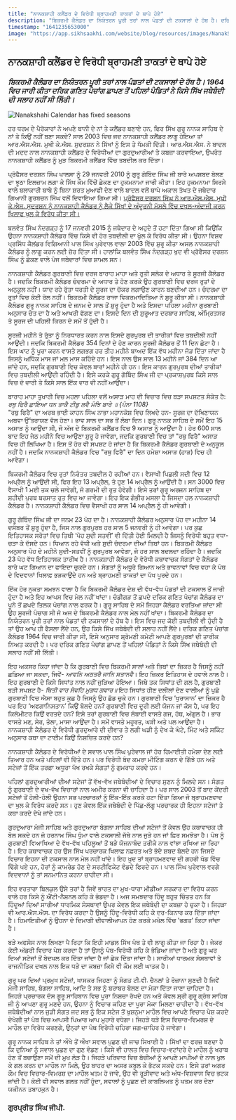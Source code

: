 ```yaml
---
title: "ਨਾਨਕਸ਼ਾਹੀ ਕਲੈਂਡਰ ਦੇ ਵਿਰੋਧੀ ਬ੍ਰਾਹਮਣੀ ਤਾਕਤਾਂ ਦੇ ਥਾਪੇ ਹੋਏ"
description: "ਬਿਕਰਮੀ ਕੈਲੰਡਰ ਦਾ ਨਿਯੰਤਰਨ ਪੂਰੀ ਤਰਾਂ ਨਾਲ ਪੰਡਤਾਂ ਦੀ ਟਕਸਾਲਾਂ ਦੇ ਹੱਥ ਹੈ। ਦਰਿਕ ਗਣਿਤ ਪੰਚਾਂਗ ਛਾਪਣ ਤੋਂ ਪਹਿਲਾਂ ਪੰਡਿਤਾਂ ਨੇ ਕਿਸੇ ਸਿੱਖ ਜਥੇਬੰਦੀ ਦੀ ਸਲਾਹ ਨਹੀਂ ਸੀ ਲਿੱਤੀ।"
timestamp: "1641235653000"
image: "https://app.sikhsaakhi.com/website/blog/resources/images/NanakShahiCalendar.png"
---
```


## ਨਾਨਕਸ਼ਾਹੀ ਕਲੈਂਡਰ ਦੇ ਵਿਰੋਧੀ ਬ੍ਰਾਹਮਣੀ ਤਾਕਤਾਂ ਦੇ ਥਾਪੇ ਹੋਏ

### _ਬਿਕਰਮੀ ਕੈਲੰਡਰ ਦਾ ਨਿਯੰਤਰਨ ਪੂਰੀ ਤਰਾਂ ਨਾਲ ਪੰਡਤਾਂ ਦੀ ਟਕਸਾਲਾਂ ਦੇ ਹੱਥ ਹੈ। 1964 ਵਿਚ ਜਾਰੀ ਕੀਤਾ ਦਰਿਕ ਗਣਿਤ ਪੰਚਾਂਗ ਛਾਪਣ ਤੋਂ ਪਹਿਲਾਂ ਪੰਡਿਤਾਂ ਨੇ ਕਿਸੇ ਸਿੱਖ ਜਥੇਬੰਦੀ ਦੀ ਸਲਾਹ ਨਹੀਂ ਸੀ ਲਿੱਤੀ।_

![Nanakshahi Calendar has fixed seasons](https://app.sikhsaakhi.com/website/blog/resources/images/NanakShahiCalendar.png)

ਹਰ ਧਰਮ ਦੇ ਪੈਰੋਕਾਰਾਂ ਨੇ ਅਪਣੇ ਬਾਨੀ ਦੇ ਨਾਂ ਤੇ ਕਲੈਂਡਰ ਬਣਾਏ ਹਨ, ਫਿਰ ਸਿੱਖ ਗੁਰੂ ਨਾਨਕ ਸਾਹਿਬ ਦੇ ਨਾਂ ਤੇ ਕਿਉਂ ਨਹੀਂ ਬਣਾ ਸਕਦੇ? ਸਾਲ 2003 ਵਿਚ ਜਦ ਨਾਨਕਸ਼ਾਹੀ ਕਲੈਂਡਰ ਲਾਗੂ ਹੋਇਆ ਤਾਂ ਆਰ.ਐਸ.ਐਸ. ਮੁਖੀ ਕੇ.ਐਸ. ਸੁਦਰਸ਼ਨ ਨੇ ਸਿੱਖਾਂ ਨੂੰ ਇਸ ਤੇ ਧੱਮਕੀ ਦਿੱਤੀ। ਆਰ.ਐਸ.ਐਸ. ਨੇ ਬਾਦਲ ਦੀ ਮਦਦ ਨਾਲ ਨਾਨਕਸ਼ਾਹੀ ਕਲੈਂਡਰ ਦੇ ਵਿਰੋਧੀਆਂ ਦਾ ਗੁਰਦੁਆਰੀਆਂ ਤੇ ਕਬਜ਼ਾ ਕਰਵਾਇਆ, ਉਪਰੰਤ ਨਾਨਕਸ਼ਾਹੀ ਕਲੈਂਡਰ ਨੂੰ ਮੁੜ ਬਿਕਰਮੀ ਕਲੈਂਡਰ ਵਿੱਚ ਤਬਦੀਲ ਕਰ ਦਿੱਤਾ। 

ਪ੍ਰੋਫੈਸਰ ਦਰਸ਼ਨ ਸਿੰਘ ਖਾਲਸਾ ਨੂੰ 29 ਜਨਵਰੀ 2010 ਨੂੰ ਗੁਰੂ ਗੋਬਿੰਦ ਸਿੰਘ ਜੀ ਬਾਰੇ ਅਪਸ਼ਬਦ ਬੋਲਣ ਦਾ ਝੂਠਾ ਇਲਜ਼ਾਮ ਲਗਾ ਕੇ ਸਿੱਖ ਕੌਮ ਵਿੱਚੋਂ ਛੇਕਣ ਦਾ ਹੁਕਮਨਾਮਾ ਜਾਰੀ ਕੀਤਾ। ਇਹ ਹੁਕਮਨਾਮਾ ਸਿਰਸੇ ਵਾਲੇ ਬਲਾਕਾਰੀ ਬਾਬੇ ਨੂੰ ਬਿਨਾ ਸ਼ਰਤ ਮੁਆਫੀ ਦੇਣ ਵਾਲੇ ਬਾਦਲ ਵਲੋਂ ਥਾਪੇ ਅਕਾਲ ਤੱਖਤ ਦੇ ਜਥੇਦਾਰ ਗਿਆਨੀ ਗੁਰਬਚਨ ਸਿੰਘ ਵਲੋਂ ਦਿਵਾਇਆ ਗਿਆ ਸੀ। [ਪ੍ਰੋਫੈਸਰ ਦਰਸ਼ਨ ਸਿੰਘ ਨੇ ਆਰ.ਐਸ.ਐਸ. ਮੁਖੀ ਕੇ.ਐਸ. ਸੁਦਰਸ਼ਨ ਨੂੰ ਨਾਨਕਸ਼ਾਹੀ ਕੈਲੰਡਰ ਨੂੰ ਲੈਕੇ ਸਿੱਖਾਂ ਦੇ ਅੰਦੂਰਨੀ ਮੱਸਲੇ ਵਿੱਚ ਦਖਲ-ਅੰਦਾਜੀ ਕਰਨ ਖਿਲਾਫ ਖੁਲ ਕੇ ਵਿਰੋਧ ਕੀਤਾ ਸੀ।](https://www.youtube.com/watch?v=ztn0lTEZ1q0&lc=UgwNkXFvU67_R7qtJzt4AaABAg) 

ਬਲਵੰਤ ਸਿੰਘ ਨੰਦਗੜ੍ਹ ਨੂੰ 17 ਜਨਵਰੀ 2015 ਨੂੰ ਜਥੇਦਾਰ ਦੇ ਅਹੁਦੇ ਤੋਂ ਹਟਾ ਦਿੱਤਾ ਗਿਆ ਸੀ ਕਿਉਂਕਿ ਉਹਨਾ ਨਾਨਕਸ਼ਾਹੀ ਕੈਲੰਡਰ ਵਿੱਚ ਕਿਸੇ ਵੀ ਹੋਰ ਤਬਦੀਲੀ ਦਾ ਖੁੱਲ ਕੇ ਵਿਰੋਧ ਕੀਤਾ ਸੀ। ਉਹਨਾ ਵਿਸ਼ਵ ਪ੍ਰਸਿੱਧ ਕੈਲਂਡਰ ਵਿਗਿਆਨੀ ਪਾਲ ਸਿੰਘ ਪੁਰੇਵਾਲ ਵਾਲਾ 2003 ਵਿੱਚ ਸ਼ੁਰੂ ਕੀਤਾ ਅਸਲ ਨਾਨਕਸ਼ਾਹੀ ਕੈਲੰਡਰ ਨੂੰ ਲਾਗੂ ਕਰਨ ਲਈ ਜ਼ੋਰ ਦਿੱਤਾ ਸੀ। ਹਾਲਾਂਕਿ ਬਲਵੰਤ ਸਿੰਘ ਨੰਦਗੜ੍ਹ ਖੁਦ ਵੀ ਪ੍ਰੋਫੈਸਰ ਦਰਸ਼ਨ ਸਿੰਘ ਨੂੰ ਛੇਕਣ ਵਾਲੇ ਪੰਜ ਜਥੇਦਾਰਾਂ ਵਿਚ ਸ਼ਾਮਲ ਸਨ।

ਨਾਨਕਸ਼ਾਹੀ ਕੈਲੰਡਰ ਗੁਰਬਾਣੀ ਵਿਚ ਦਰਜ ਬਾਰਾਹ ਮਾਹਾ ਅਤੇ ਰੁਤੀ ਸਲੋਕ ਦੇ ਅਧਾਰ ਤੇ ਸੂਰਜੀ ਕੈਲੰਡਰ ਹੈ। ਜਦਕਿ ਬਿਕਰਮੀ ਕੈਲੰਡਰ ਚੰਦਰਮਾ ਦੇ ਅਧਾਰ ਤੇ ਹੋਣ ਕਰਕੇ ਉਹ ਗੁਰਬਾਣੀ ਵਿਚ ਦਰਜ ਰੁਤਾਂ ਦੇ ਅਨੁਕੂਲ ਨਹੀਂ। ਯਾਦ ਰਹੇ ਰੁੱਤਾ ਧਰਤੀ ਦੇ ਸੂਰਜ ਦਾ ਚੱਕਰ ਲਗਾਉਣ ਕਾਰਨ ਬਣਦੀਆਂ ਹਨ। ਚੰਦਰਮਾ ਦਾ ਰੁਤਾਂ ਵਿਚ ਕੋਈ ਰੋਲ ਨਹੀਂ। ਬਿਕਰਮੀ ਕੈਲੰਡਰ ਰਾਜਾ ਵਿਕਰਮਾਦਿਤਿਆ ਨੇ ਸ਼ੁਰੂ ਕੀਤਾ ਸੀ। ਨਾਨਕਸ਼ਾਹੀ ਕੈਲੰਡਰ ਗੁਰੂ ਨਾਨਕ ਸਾਹਿਬ ਦੇ ਜਨਮ ਦੇ ਸਾਲ ਤੋਂ ਸ਼ੁਰੂ ਹੁੰਦਾ ਹੈ ਅਤੇ ਇਸਦਾ ਪਹਿਲਾ ਮਹੀਨਾ ਗੁਰਬਾਣੀ ਅਨੁਸਾਰ ਚੇਤ ਦਾ ਹੈ ਅਤੇ ਆਖਰੀ ਫੱਗਣ ਦਾ। ਇਸਦੇ ਦਿਨ ਦੀ ਸ਼ੁਰੂਆਤ ਦਰਬਾਰ ਸਾਹਿਬ, ਅੰਮ੍ਰਿਤਸਰ ਤੇ ਸੂਰਜ ਦੀ ਪਹਿਲੀ ਕਿਰਨ ਦੇ ਸਮੇਂ ਤੋਂ ਹੁੰਦੀ ਹੈ। 

ਸੂਰਜੀ ਮਹੀਨੇ ਤੇ ਰੁੱਤਾ ਨੂੰ ਨਿਰਧਾਰਤ ਕਰਨ ਨਾਲ ਇਸਦੇ ਗੁਰਪੁਰਬ ਦੀ ਤਾਰੀਕਾਂ ਵਿਚ ਤਬਦੀਲੀ ਨਹੀਂ ਆਉਂਦੀ। ਜਦਕਿ ਬਿਕਰਮੀ ਕੈਲੰਡਰ 354 ਦਿਨਾਂ ਦੇ ਹੋਣ ਕਾਰਨ ਸੂਰਜੀ ਕੈਲੰਡਰ ਤੋਂ 11 ਦਿਨ ਛੋਟਾ ਹੈ। ਇਸ ਘਾਟ ਨੂੰ ਪੂਰਾ ਕਰਨ ਵਾਸਤੇ ਲਗਭਗ ਹਰ ਤੀਹ ਮਹੀਨੇ ਬਾਅਦ ਇੱਕ ਵੱਧ ਮਹੀਨਾ ਜੋੜ ਦਿੱਤਾ ਜਾਂਦਾ ਹੈ ਜਿਸਨੂੰ ਅਧਿੱਕ ਮਾਸ ਜਾਂ ਮਲ ਮਾਸ ਕਹਿੰਦੇ ਹਨ। ਇਸ ਨਾਲ ਉਸ ਸਾਲ 13 ਮਹੀਨੇ ਜਾਂ 384 ਦਿਨ ਆ ਜਾਂਦੇ ਹਨ, ਜਦਕਿ ਗੁਰਬਾਣੀ ਵਿਚ ਕੇਵਲ ਬਾਰਾਂ ਮਹੀਨੇ ਹੀ ਹਨ। ਇਸ ਕਾਰਨ ਗੁਰਪੁਰਬ ਦੀਆਂ ਤਾਰੀਕਾਂ ਵਿਚ ਤਬਦੀਲੀ ਆਉਂਦੀ ਰਹਿੰਦੀ ਹੈ। ਇਸੇ ਕਰਕੇ ਗੁਰੂ ਗੋਬਿੰਦ ਸਿੰਘ ਜੀ ਦਾ ਪ੍ਰਕਾਸ਼ਪੁਰਬ ਕਿਸੇ ਸਾਲ ਵਿਚ ਦੋ ਵਾਰੀ ਤੇ ਕਿਸੇ ਸਾਲ ਇੱਕ ਵਾਰ ਵੀ ਨਹੀਂ ਆਉਂਦਾ। 

ਬਾਰਾਹ ਮਾਹਾ ਤੁਖਾਰੀ ਵਿਚ ਮਹਲਾ ਪਹਿਲਾ ਵਲੋਂ ਅਸਾੜ ਮਾਹ ਦੀ ਵਿਚਾਰ ਵਿਚ ਬੜਾ ਸਪਸ਼ਟਤ ਸੰਕੇਤ ਹੈ:  
_ਰਥੁ ਫਿਰੈ ਛਾਇਆ ਧਨ ਤਾਕੈ ਟੀਡੁ ਲਵੈ ਮੰਝਿ ਬਾਰੇ ॥ {ਪੰਨਾ 1108}_  
"ਰਥੁ ਫਿਰੈ" ਦਾ ਅਰਥ ਭਾਈ ਕਾਹਨ ਸਿੰਘ ਨਾਭਾ ਮਹਾਨਕੋਸ਼ ਵਿਚ ਲਿਖਦੇ ਹਨ- ਸੂਰਜ ਦਾ ਦੱਖਿਣਾਯਨ ਅਥਵਾ ਉੱਤਰਾਯਣ ਵੱਲ ਹੋਣਾ। ਭਾਵ ਸਾਲ ਦਾ ਸਭ ਤੋਂ ਲੰਬਾ ਦਿਨ। ਗੁਰੂ ਨਾਨਕ ਸਾਹਿਬ ਦੇ ਸਮੇਂ ਇਹ 15 ਅਸਾੜ ਨੂੰ ਆਉਂਦਾ ਸੀ, ਜੋ ਅੱਜ ਦੇ ਬਿਕਰਮੀ ਕਲੈਂਡਰ ਵਿਚ 9 ਅਸਾੜ ਨੂੰ ਆਉਂਦਾ ਹੈ। ਹੋਰ 600 ਸਾਲ ਬਾਦ ਇਹ ਜੇਠ ਮਹੀਨੇ ਵਿਚ ਆਉਣਾ ਸ਼ੁਰੂ ਹੋ ਜਾਵੇਗਾ, ਜਦਕਿ ਗੁਰਬਾਣੀ ਵਿਚ ਤਾਂ "ਰਥੁ ਫਿਰੈ" ਅਸਾੜ ਵਿਚ ਹੀ ਲਿਖਿਆ ਹੈ। ਇਸ ਤੋਂ ਹੋਰ ਵੀ ਸਪਸ਼ਟ ਹੋ ਜਾਂਦਾ ਹੈ ਕਿ ਬਿਕਰਮੀ ਕੈਲੰਡਰ ਗੁਰਬਾਣੀ ਦੇ ਅਨੁਕੂਲ ਨਹੀਂ ਹੈ। ਜਦਕਿ ਨਾਨਕਸ਼ਾਹੀ ਕੈਲੰਡਰ ਵਿਚ "ਰਥੁ ਫਿਰੈ" ਦਾ ਦਿਨ ਹਮੇਸ਼ਾ ਅਸਾੜ (ਹਾੜ) ਵਿਚ ਹੀ ਆਵੇਗਾ।

ਬਿਕਰਮੀ ਕੈਲੰਡਰ ਵਿਚ ਰੁਤਾਂ ਨਿਰੰਤਰ ਤਬਦੀਲ ਹੋ ਰਹੀਆਂ ਹਨ। ਵੈਸਾਖੀ ਪਿਛਲੀ ਸਦੀ ਵਿਚ 12 ਅਪ੍ਰੈਲ ਨੂੰ ਆਉਂਦੀ ਸੀ, ਫਿਰ ਇਹ 13 ਅਪ੍ਰੈਲ, ਤੇ ਹੁਣ 14 ਅਪ੍ਰੈਲ ਨੂੰ ਆਉਂਦੀ ਹੈ। ਸਨ 3000 ਵਿਚ ਵੈਸਾਖੀ 1 ਮਈ ਤਕ ਚਲੇ ਜਾਵੇਗੀ, ਜੋ ਗਰਮੀ ਦੀ ਰੁਤ ਹੋਵੇਗੀ। ਇਸੇ ਤਰਾਂ ਗੁਰੂ ਅਰਜਨ ਸਾਹਿਬ ਦਾ ਸ਼ਹੀਦੀ ਪੁਰਬ ਬਰਸਾਤ ਰੁਤ ਵਿਚ ਆ ਜਾਵੇਗਾ। ਇਹ ਇਕ ਗੰਭੀਰ ਮਸਲਾ ਹੈ ਜਿਸਦਾ ਹਲ ਨਾਨਕਸ਼ਾਹੀ ਕੈਲੰਡਰ ਹੈ। ਨਾਨਕਸ਼ਾਹੀ ਕੈਲੰਡਰ ਵਿਚ ਵੈਸਾਖੀ ਹਰ ਸਾਲ 14 ਅਪ੍ਰੈਲ ਨੂੰ ਹੀ ਆਵੇਗੀ। 

ਗੁਰੂ ਗੋਬਿੰਦ ਸਿੰਘ ਜੀ ਦਾ ਜਨਮ 23 ਪੋਹ ਦਾ ਹੈ। ਨਾਨਕਸ਼ਾਹੀ ਕੈਲੰਡਰ ਅਨੁਸਾਰ ਪੋਹ ਦਾ ਮਹੀਨਾ 14 ਦਸੰਬਰ ਤੋਂ ਸ਼ੁਰੂ ਹੁੰਦਾ ਹੈ, ਜਿਸ ਨਾਲ ਗੁਰਪੁਰਬ ਹਰ ਸਾਲ 5 ਜਨਵਰੀ ਨੂੰ ਹੀ ਆਵੇਗਾ। ਪਰ ਕੁਛ ਇਤਿਹਾਸਕ ਸਰੋਤਾਂ ਵਿਚ ਤਿਥੀ ‘ਪੋਹ ਸੁਦੀ ਸਤਵੀਂ’ ਵੀ ਦਿੱਤੀ ਹੋਈ ਮਿਲਦੀ ਹੈ ਜਿਸਨੂੰ ਵਿਰੋਧੀ ਬਹੁਤ ਵਧਾ-ਚੜਾ ਕੇ ਦੱਸਦੇ ਹਨ। ਧਿਆਨ ਰਹੇ ਵੱਧੀ ਅਤੇ ਸੁਦੀ ਚੰਦਰਮਾ ਦੀਆਂ ਤਿਥਾਂ ਹਨ। ਬਿਕਰਮੀ ਕੈਲੰਡਰ ਅਨੁਸਾਰ ਪੋਹ ਦੇ ਮਹੀਨੇ ਸੁਦੀ-ਸਤਵੀਂ ਨੂੰ ਗੁਰਪੁਰਬ ਆਵੇਗਾ, ਜੋ ਹਰ ਸਾਲ ਬਦਲਦਾ ਰਹਿੰਦਾ ਹੈ। ਜਦਕਿ 23 ਪੋਹ ਵੱਧ ਇਤਿਹਾਸਕ ਤਾਰੀਖ ਹੈ। ਨਾਨਕਸ਼ਾਹੀ ਕੈਲੰਡਰ ਦੇ ਵੋਰੋਧੀ ਕਥਾਵਾਚਕ ਸੰਗਤਾਂ ਦੇ ਕੈਲੰਡਰ ਬਾਰੇ ਘਟ ਗਿਆਨ ਦਾ ਫਾਇਦਾ ਚੁਕਦੇ ਹਨ। ਸੰਗਤਾਂ ਨੂੰ ਅਧੂਰੇ ਗਿਆਨ ਅਤੇ ਭਾਵਨਾਵਾਂ ਵਿਚ ਵਹਾ ਕੇ ਪੰਥ ਦੇ ਵਿਦਵਾਨਾਂ ਖਿਲਾਫ਼ ਭੜਕਾਉਂਦੇ ਹਨ ਅਤੇ ਬ੍ਰਾਹਮਣੀ ਤਾਕਤਾਂ ਦਾ ਪੱਖ ਪੂਰਦੇ ਹਨ।

ਇੱਕ ਹੋਰ ਨੁਕਤਾ ਸਮਝਨ ਵਾਲਾ ਹੈ ਕਿ ਬਿਕਰਮੀ ਕੈਲੰਡਰ ਦੇਸ਼ ਦੀ ਵੱਖ-ਵੱਖ ਪੰਡਤਾਂ ਦੀ ਟਕਸਾਲ ਤੋਂ ਜਾਰੀ ਹੁੰਦਾ ਹੈ ਅਤੇ ਇਹ ਆਪਸ ਵਿਚ ਮੇਲ ਨਹੀਂ ਖਾਂਦਾ। ਚੰਡੀਗੜ ਤੋਂ ਛਪਦੇ ਦਰਿਕ ਗਣਿਤ ਪੰਚਾਂਗ ਕੈਲੰਡਰ ਦਾ ਪੂਨੇ ਤੋਂ ਛਪਦੇ ਤਿਲਕ ਪੰਚਾਂਗ ਨਾਲ ਫਰਕ ਹੈ। ਗੁਰੂ ਸਾਹਿਬ ਦੇ ਸਮੇਂ ਜਿਹੜਾ ਕੈਲੰਡਰ ਵਰਤਿਆ ਜਾਂਦਾ ਸੀ ਉਹ ਸੂਰਜੀ ਪੰਚਾਗ ਸੀ ਜੋ ਅਜ ਦੇ ਬਿਕਰਮੀ ਕੈਲੰਡਰ ਨਾਲ ਮੇਲ ਨਹੀਂ ਖਾਂਦਾ। ਬਿਕਰਮੀ ਕੈਲੰਡਰ ਦਾ ਨਿਯੰਤਰਨ ਪੂਰੀ ਤਰਾਂ ਨਾਲ ਪੰਡਤਾਂ ਦੀ ਟਕਸਾਲਾਂ ਦੇ ਹੱਥ ਹੈ। ਇਸ ਵਿਚ ਜਦ ਕੋਈ ਤਬਦੀਲੀ ਵੀ ਹੁੰਦੀ ਹੈ ਤਾਂ ਉਹ ਆਪ ਹੀ ਫੈਸਲਾ ਲੈਂਦੇ ਹਨ, ਉਹ ਕਿਸੇ ਸਿੱਖ ਜਥੇਬੰਦੀ ਦੀ ਸਲਾਹ ਨਹੀਂ ਲੈਂਦੇ। ਦਰਿਕ ਗਣਿਤ ਪੰਚਾਂਗ ਕੈਲੰਡਰ 1964 ਵਿਚ ਜਾਰੀ ਕੀਤਾ ਸੀ, ਇਸੇ ਅਨੁਸਾਰ ਸ਼੍ਰੋਮਣੀ ਕਮੇਟੀ ਆਪਣੇ ਗੁਰਪੁਰਬਾਂ ਦੀ ਤਾਰੀਕ ਨਿਅਤ ਕਰਦੀ ਹੈ। ਪਰ ਦਰਿਕ ਗਣਿਤ ਪੰਚਾਂਗ ਛਾਪਣ ਤੋਂ ਪਹਿਲਾਂ ਪੰਡਿਤਾਂ ਨੇ ਕਿਸੇ ਸਿੱਖ ਜਥੇਬੰਦੀ ਦੀ ਸਲਾਹ ਨਹੀਂ ਸੀ ਲਿੱਤੀ।

ਇਹ ਅਕਸਰ ਕਿਹਾ ਜਾਂਦਾ ਹੈ ਕਿ ਗੁਰਬਾਣੀ ਵਿਚ ਬਿਕਰਮੀ ਸਾਲਾਂ ਅਤੇ ਤਿਥਾਂ ਦਾ ਜ਼ਿਕਰ ਹੈ ਜਿਸਨੂੰ ਨਹੀਂ ਛਡਿਆ ਜਾ ਸਕਦਾ, ਜਿਵੇਂ- _ਆਵਨਿ ਅਠਤਰੈ ਜਾਨਿ ਸਤਾਨਵੈ_। ਇਹ ਜ਼ਿਕਰ ਇਤਿਹਾਸ ਦੇ ਹਵਾਲੇ ਨਾਲ ਹੈ। ਇਹ ਗੁਰਬਾਣੀ ਦੇ ਕਿਸੇ ਸਿਧਾਂਤ ਨਾਲ ਨਹੀਂ ਜੁੜਿਆ ਹੋਇਆ। ਜਿਥੇ ਤਕ ਸਿਧਾਂਤ ਦੀ ਗਲ ਹੈ, ਗੁਰਬਾਣੀ ਬੜੀ ਸਪਸ਼ਟ ਹੈ- _ਥਿਤੀ ਵਾਰ ਸੇਵਹਿ ਮੁਗਧ ਗਵਾਰ॥_ ਇਹ ਸਿਧਾਂਤ ਹੀਣ ਦਲੀਲਾਂ ਦੇਣ ਵਾਲੀਆਂ ਨੂੰ ਪੁਛੋ ਗੁਰਬਾਣੀ ਵਿਚ ਐਸਾ ਬਹੁਤ ਕੁਛ ਹੈ ਜਿਸਨੂੰ ਉਹ ਛੱਡ ਚੁਕੇ ਹਨ। ਗੁਰਬਾਣੀ ਵਿਚ ‘ਖੁਰਾਸਾਨ’ ਦਾ ਜ਼ਿਕਰ ਹੈ ਪਰ ਇਹ ‘ਅਫਗਾਨਿਸਤਾਨ’ ਕਿਉਂ ਬੋਲਦੇ ਹਨ? ਗੁਰਬਾਣੀ ਵਿਚ ਦੂਰੀ ਲਈ ਯੋਜਨ ਜਾਂ ਕੋਸ ਹੈ, ਪਰ ਇਹ ਕਿਲੋਮੀਟਰ ਕਿਉਂ ਵਰਤਦੇ ਹਨ? ਇਸੇ ਤਰਾਂ ਗੁਰਬਾਣੀ ਵਿਚ ਲੰਬਾਈ ਵਾਸਤੇ ਗਜ, ਹੱਥ, ਅੰਗੁਲ ਹੈ। ਭਾਰ ਵਾਸਤੇ ਮਣ, ਸੇਰ, ਤੋਲਾ, ਮਾਸਾ ਆਉਂਦਾ ਹੈ। ਸਮੇਂ ਵਾਸਤੇ ਮਹੂਰਤ, ਘੜੀ ਅਤੇ ਪਲ ਆਉਂਦਾ ਹੈ। ਨਾਨਕਸ਼ਾਹੀ ਕੈਲੰਡਰ ਦੇ ਵਿਰੋਧੀ ਗੁਰਦੁਆਰੇ ਦੀ ਦੀਵਾਰ ਤੇ ਲਗੀ ਘੜੀ ਨੂੰ ਦੇਖ ਕੇ ਘੰਟੇ, ਮਿੰਟ ਅਤੇ ਸਕਿੰਟ ਅਨੁਸਾਰ ਕਥਾ ਦਾ ਟਾਈਮ ਕਿਉਂ ਨਿਸ਼ਚਿਤ ਕਰਦੇ ਹਨ?   

ਨਾਨਕਸ਼ਾਹੀ ਕੈਲੰਡਰ ਦੇ ਵਿਰੋਧੀਆਂ ਦੇ ਸਵਾਲ ਪਾਲ ਸਿੰਘ ਪੁਰੇਵਾਲ ਜਾਂ ਹੋਰ ਹਿਮਾਈਤੀ ਹਮੇਸ਼ਾ ਦੇਣ ਲਈ ਤਿਆਰ ਹਨ ਅਤੇ ਪਹਿਲਾਂ ਵੀ ਦਿੱਤੇ ਹਨ। ਪਰ ਵਿਰੋਧੀ ਬੰਦ ਕਮਰਾ ਮੀਟਿੰਗ ਕਰਨ ਦੇ ਗਿੱਝੇ ਹਨ ਅਤੇ ਸਟੇਜਾਂ ਤੋਂ ਇੱਕ ਤਰਫ਼ਾ ਅਧੂਰਾ ਪੱਖ ਰਖਕੇ ਸੰਗਤਾਂ ਨੂੰ ਗੁਮਰਾਹ ਕਰਦੇ ਹਨ।

ਪਹਿਲਾਂ ਗੁਰਦੁਆਰੀਆਂ ਦੀਆਂ ਸਟੇਜਾਂ ਤੋਂ ਵੱਖ-ਵੱਖ ਜਥੇਬੰਦੀਆਂ ਦੇ ਵਿਚਾਰ ਸੁਣਨ ਨੂੰ ਮਿਲਦੇ ਸਨ। ਸੰਗਤ ਨੂੰ ਗੁਰਬਾਣੀ ਦੇ ਵਖ-ਵੱਖ ਵਿਚਾਰਾਂ ਨਾਲ ਅਮੀਰ ਕਰਨਾ ਵੀ ਚਾਹਿਦਾ ਹੈ। ਪਰ ਸਾਲ 2003 ਤੋਂ ਬਾਦ ਕੇਂਦਰੀ ਸਟੇਜਾਂ ਤੋਂ ਹੋਲੀ-ਹੋਲੀ ਉਹਨਾ ਸਭ ਪਰਚਾਰਕਾਂ ਨੂੰ ਇੱਕ-ਇੱਕ ਕਰਕੇ ਹਟਾ ਦਿੱਤਾ ਗਿਆ ਜੋ ਬ੍ਰਾਹਮਣਵਾਦ ਦਾ ਖੁਲ ਕੇ ਵਿਰੋਧ ਕਰਦੇ ਸਨ। ਹੁਣ ਕੇਵਲ ਇੱਕ ਜਥੇਬੰਦੀ ਦੇ ਪਿੱਛ-ਲੱਗੂ ਪਰਚਾਰਕ ਹੀ ਇਹਨਾ ਸਟੇਜਾਂ ਤੇ ਕਥਾ ਕਰਦੇ ਦੇਖੇ ਜਾਂਦੇ ਹਨ।

ਗੁਰਦੁਆਰਾ ਮੰਜੀ ਸਾਹਿਬ ਅਤੇ ਗੁਰਦੁਆਰਾ ਬੰਗਲਾ ਸਾਹਿਬ ਦੀਆਂ ਸਟੇਜਾਂ ਤੋਂ ਕੇਵਲ ਉਹ ਕਥਾਵਾਚਕ ਹੀ ਬੋਲ ਸਕਦੇ ਹਨ ਜੋ ਹਰਨਾਮ ਸਿੰਘ ਧੁੰਮਾ ਵਾਲੇ ਟਕਸਾਲੀ ਜੱਥੇ ਨਾਲ ਜੁੜੇ ਹਨ ਜਾਂ ਫ਼ਿਰ ਸਮਝੋਤਾ ਹੈ। ਪੰਥ ਨੂੰ ਗੁਰਬਾਣੀ ਵਿਆਖਿਆ ਦੇ ਵੱਖ-ਵੱਖ ਪਹਿਲੂਆਂ ਤੋਂ ਬੜੇ ਯੋਜਨਾਬੰਦ ਤਰੀਕੇ ਨਾਲ ਵਾਂਝਾ ਰਖਿਆ ਜਾ ਰਿਹਾ ਹੈ। ਇਹ ਕਥਾਵਾਚਕ ਹਰ ਉਸ ਸਿੱਖ ਪਰਚਾਰਕ ਖਿਲਾਫ਼ ਨਫ਼ਰਤ ਅਤੇ ਭੱਦੇ ਸ਼ਬਦ ਬੋਲਦੇ ਹਨ ਜਿਸਦੇ ਵਿਚਾਰ ਇਹਨਾ ਦੀ ਟਕਸਾਲ ਨਾਲ ਮੇਲ ਨਹੀਂ ਖਾਂਦੇ। ਇਹ ਖੁਦ ਤਾਂ ਬ੍ਰਾਹਮਣਵਾਦ ਦੀ ਗਹਰੀ ਖੱਡ ਵਿੱਚ ਢਿੱਗੇ ਪਏ ਹਨ, ਹੋਰਾਂ ਨੂੰ ਕਾਮਰੇਡ ਹੋਣ ਦੇ ਸਰਟੀਫਿਕੇਟ ਵੰਡਦੇ ਫਿਰਦੇ ਹਨ। ਪਾਲ ਸਿੰਘ ਪੁਰੇਵਾਲ ਵਰਗੇ ਵਿਦਵਾਨਾਂ ਨੂੰ ਤਾਂ ਸਨਮਾਨਿਤ ਕਰਨਾ ਚਾਹੀਦਾ ਸੀ।

ਇਹ ਵਰਤਾਰਾ ਬਿਲਕੁਲ ਉਸੇ ਤਰਾਂ ਹੈ ਜਿਵੇਂ ਭਾਰਤ ਦਾ ਮੁਖ-ਧਾਰਾ ਮੀਡੀਆ ਸਰਕਾਰ ਦਾ ਵਿਰੋਧ ਕਰਨ ਵਾਲੇ ਹਰ ਕਿਸੇ ਨੂੰ ਐਂਟੀ-ਨੈਸ਼ਨਲ ਕਹਿ ਕੇ ਭੰਡਦਾ ਹੈ। ਅਜ ਸਮਝਦਾਰ ਹਿੰਦੂ ਬਹੁਤ ਚਿੰਤਤ ਹਨ ਕਿ ਹਿੰਦੂਆਂ ਦਿਆਂ ਸਾਰੀਆਂ ਧਾਰਮਿਕ ਸੰਸਥਾਵਾਂ ਉਪਰ ਕੇਵਲ ਇਕ ਜਥੇਬੰਦੀ ਦਾ ਕਬਜ਼ਾ ਹੋ ਚੁਕਾ ਹੈ। ਜਿਹੜਾ ਵੀ ਆਰ.ਐਸ.ਐਸ. ਦਾ ਵਿਰੋਧ ਕਰਦਾ ਹੈ ਉਸਨੂੰ ਹਿੰਦੂ-ਵਿਰੋਧੀ ਕਹਿ ਕੇ ਦਰ-ਕਿਨਾਰ ਕਰ ਦਿੱਤਾ ਜਾਂਦਾ ਹੈ। ਹਿਮਾਇਤੀਆਂ ਨੂੰ ਉਹਨਾ ਦੇ ਦਿਮਾਗੀ ਦੀਵਾਲੀਆਪਨ ਹੋਣ ਕਰਕੇ ਮਖੋਲ ਵਿੱਚ 'ਭਗਤ' ਕਿਹਾ ਜਾਂਦਾ ਹੈ।

ਬੜੇ ਅਫਸੋਸ ਨਾਲ ਲਿਖਣਾ ਪੈ ਰਿਹਾ ਕਿ ਇਹੀ ਮਾਡਲ ਸਿੱਖ ਪੰਥ ਤੇ ਵੀ ਲਾਗੂ ਕੀਤਾ ਜਾ ਰਿਹਾ ਹੈ। ਜੇਕਰ ਕੋਈ ਅੱਡਰੀ ਵਿਚਾਰ ਪੇਸ਼ ਕਰਦਾ ਹੈ ਤਾਂ ਉਸਨੂੰ ਪੰਥ-ਵਿਰੋਧੀ ਕਹਿ ਕੇ ਭੰਡਿਆ ਜਾਂਦਾ ਹੈ ਅਤੇ ਗੁਰੂ ਘਰ ਦਿਆਂ ਸਟੇਜਾਂ ਤੋਂ ਬੇਦਖਲ ਕਰ ਦਿੱਤਾ ਜਾਂਦਾ ਹੈ ਜਾਂ ਛੇਕ ਦਿੱਤਾ ਜਾਂਦਾ ਹੈ। ਸਾਰੀਆਂ ਧਾਰਮਕ ਸੰਸਥਾਵਾਂ ਤੇ ਰਾਜਨੀਤਿਕ ਦਖਲ ਨਾਲ ਇਕ ਧੜੇ ਦਾ ਕਬਜ਼ਾ ਕਿਸੇ ਵੀ ਕੌਮ ਲਈ ਘਾਤਕ ਹੈ।

ਗੁਰੂ ਘਰ ਦਿਆਂ ਪ੍ਰਮੁਖ ਸਟੇਜਾਂ, ਖਾਸਕਰ ਜਿਹਣਾ ਨੂੰ ਸੰਗਤ ਟੀ.ਵੀ. ਚੈਨਲਾਂ ਤੇ ਰੋਜ਼ਾਨਾ ਸੁਣਦੀ ਹੈ ਜਿਵੇਂ ਮੰਜੀ ਸਾਹਿਬ, ਬੰਗਲਾ ਸਾਹਿਬ, ਆਦਿ ਤੇ ਸਭ ਨੂੰ ਬਰਾਬਰ ਬੋਲਣ ਦਾ ਮੋਕਾ ਦਿੱਤਾ ਜਾਣਾ ਚਾਹਿਦਾ ਹੈ। ਜਿਹੜੇ ਪ੍ਰਚਾਰਕ ਦੱਸ ਗੂਰੂ ਸਾਹਿਬਾਨ ਵਿਚ ਪੂਰਾ ਨਿਸ਼ਚਾ ਰੱਖਦੇ ਹਨ ਅਤੇ ਕੇਵਲ ਸ਼੍ਰੀ ਗੁਰੂ ਗ੍ਰੰਥ ਸਾਹਿਬ ਜੀ ਨੂੰ ਆਪਣਾ ਗੁਰੂ ਮਣਦੇ ਹਨ, ਉਹਨਾ ਨੂੰ ਵਿਚਾਰ ਕਹਿਣ ਦਾ ਪੂਰਾ ਮੋਕਾ ਮਿਲਣਾ ਚਾਹੀਦਾ ਹੈ। ਵੱਖ-ਵੱਖ ਜਥੇਬੰਦੀਆਂ ਨਾਲ ਜੁੜੀ ਸੰਗਤ ਜਦ ਸਭ ਨੂੰ ਇਕ ਸਟੇਜ ਤੋਂ ਖੁਸ਼ਨੁਮਾ ਮਾਹੌਲ ਵਿਚ ਆਪਣੇ ਵਿਚਾਰ ਪੇਸ਼ ਕਰਦੇ ਦੇਖੇਗੀ ਤਾਂ ਪੰਥ ਵਿਚ ਆਪਸੀ ਪਿਆਰ ਆਪ ਮੁਹਾਰੇ ਵਧੇਗਾ। ਜਿਹੜੇ ਧੜੇ ਇਸ ਵਿਚਾਰ-ਵਿਮਰਸ਼ ਦੇ ਮਾਹੌਲ ਦਾ ਵਿਰੋਧ ਕਰਣਗੇ, ਉਨ੍ਹਾਂ ਦਾ ਪੰਥ ਵਿਰੋਧੀ ਚਹਿਰਾ ਜਗ-ਜ਼ਾਹਿਰ ਹੋ ਜਾਵੇਗਾ।

ਗੁਰੂ ਨਾਨਕ ਸਾਹਿਬ ਨੇ ਤਾਂ ਔਖੇ ਤੋਂ ਔਖਾ ਸਵਾਲ ਪੁਛਣ ਦੀ ਜਾਚ ਸਿਖਾਈ ਹੈ। ਸਿੱਖਾਂ ਦਾ ਫਰਜ਼ ਬਣਦਾ ਹੈ ਕਿ ਦੁਨਿਆ ਨੂੰ ਸਵਾਲ ਪੁਛਣ ਦਾ ਗੁਣ ਵੰਡਣ। ਕਿਸੇ ਵੀ ਹਾਲਤ ਵਿਚ ਵਿਚਾਰ-ਵਟਾਂਦਰੇ ਦੇ ਮਾਹੌਲ ਨੂੰ ਖਰਾਬ ਹੋਣ ਤੋਂ ਬਚਾਉਣਾ ਸਮੇਂ ਦੀ ਮੁਖ ਲੋੜ ਹੈ। ਜਿਹੜੇ ਪਰਿਵਾਰ ਵਿਚ ਬੱਚੀਆਂ ਨੂੰ ਆਪਣੇ ਮਾਪੀਆਂ ਦੇ ਨਾਲ ਖੁਲ ਕੇ ਗਲ ਕਰਨ ਦਾ ਮਾਹੌਲ ਨਾ ਮਿਲੇ, ਉਹ ਬਾਹਰ ਦਾ ਅਸਰ ਕਬੂਲ ਕੇ ਭੱਟਕ ਸਕਦੇ ਹਨ। ਇਸੇ ਤਰਾਂ ਅਗਰ ਕੌਮ ਵਿਚ ਵਿਚਾਰ-ਵਿਮਰਸ਼ ਦਾ ਮਾਹੌਲ ਖਤਮ ਹੋ ਜਾਵੇ, ਉਹ ਵੀ ਰੂੜੀਵਾਦ ਅਤੇ ਅੰਧ-ਵਿਸ਼ਵਾਸ ਵਿਚ ਭਟਕ ਜਾਂਦੀ ਹੈ। ਕੋਈ ਵੀ ਸਵਾਲ ਗਲਤ ਨਹੀਂ ਹੂੰਦਾ, ਸਵਾਲਾਂ ਨੂੰ ਪੁਛਣ ਦੀ ਕਾਬਲਿਅਤ ਨੂੰ ਖਤਮ ਕਰ ਦੇਣਾ ਯਕੀਨਨ ਤਬਾਹਕੁਨ ਹੈ।


### ਗੁਰਪ੍ਰੀਤ ਸਿੰਘ ਜੀਪੀ.

